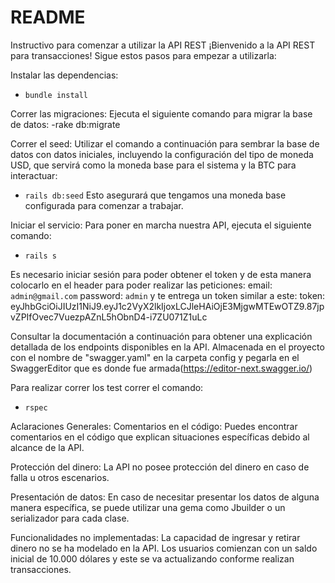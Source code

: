 # README

Instructivo para comenzar a utilizar la API REST
¡Bienvenido a la API REST para transacciones! Sigue estos pasos para empezar a utilizarla:

Instalar las dependencias:
- `bundle install`

Correr las migraciones: 
Ejecuta el siguiente comando para migrar la base de datos: 
-rake db:migrate

Correr el seed: 
Utilizar el comando a continuación para sembrar la base de datos con datos iniciales, incluyendo la configuración del tipo de moneda USD, que servirá como la moneda base para el sistema y la BTC para interactuar: 
- `rails db:seed`
Esto asegurará que tengamos una moneda base configurada para comenzar a trabajar.

Iniciar el servicio: Para poner en marcha nuestra API, ejecuta el siguiente comando: 
- `rails s`

Es necesario iniciar sesión para poder obtener el token y de esta manera colocarlo en el header para poder realizar las peticiones:
email: `admin@gmail.com`
password: `admin`
y te entrega un token similar a este:
token: eyJhbGciOiJIUzI1NiJ9.eyJ1c2VyX2lkIjoxLCJleHAiOjE3MjgwMTEwOTZ9.87jpvZPIfOvec7VuezpAZnL5hObnD4-i7ZU071Z1uLc

Consultar la documentación a continuación para obtener una explicación detallada de los endpoints disponibles en la API.
Almacenada en el proyecto con el nombre de "swagger.yaml" en la carpeta config y pegarla en el SwaggerEditor que es donde fue armada(https://editor-next.swagger.io/)

Para realizar correr los test correr el comando:
- `rspec`

Aclaraciones Generales:
Comentarios en el código: Puedes encontrar comentarios en el código que explican situaciones específicas debido al alcance de la API.

Protección del dinero: La API no posee protección del dinero en caso de falla u otros escenarios.

Presentación de datos: En caso de necesitar presentar los datos de alguna manera específica, se puede utilizar una gema como Jbuilder o un serializador para cada clase.

Funcionalidades no implementadas: La capacidad de ingresar y retirar dinero no se ha modelado en la API. Los usuarios comienzan con un saldo inicial de 10.000 dólares y este se va actualizando conforme realizan transacciones.